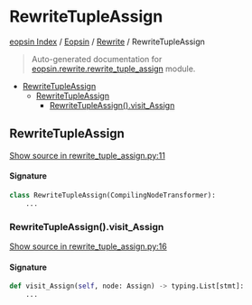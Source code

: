 # RewriteTupleAssign

[eopsin Index](../../README.md#eopsin-index) /
[Eopsin](../index.md#eopsin) /
[Rewrite](./index.md#rewrite) /
RewriteTupleAssign

> Auto-generated documentation for [eopsin.rewrite.rewrite_tuple_assign](https://github.com/ImperatorLang/eopsin/blob/feat/docs/eopsin/rewrite/rewrite_tuple_assign.py) module.

- [RewriteTupleAssign](#rewritetupleassign)
  - [RewriteTupleAssign](#rewritetupleassign-1)
    - [RewriteTupleAssign().visit_Assign](#rewritetupleassign()visit_assign)

## RewriteTupleAssign

[Show source in rewrite_tuple_assign.py:11](https://github.com/ImperatorLang/eopsin/blob/feat/docs/eopsin/rewrite/rewrite_tuple_assign.py#L11)

#### Signature

```python
class RewriteTupleAssign(CompilingNodeTransformer):
    ...
```

### RewriteTupleAssign().visit_Assign

[Show source in rewrite_tuple_assign.py:16](https://github.com/ImperatorLang/eopsin/blob/feat/docs/eopsin/rewrite/rewrite_tuple_assign.py#L16)

#### Signature

```python
def visit_Assign(self, node: Assign) -> typing.List[stmt]:
    ...
```